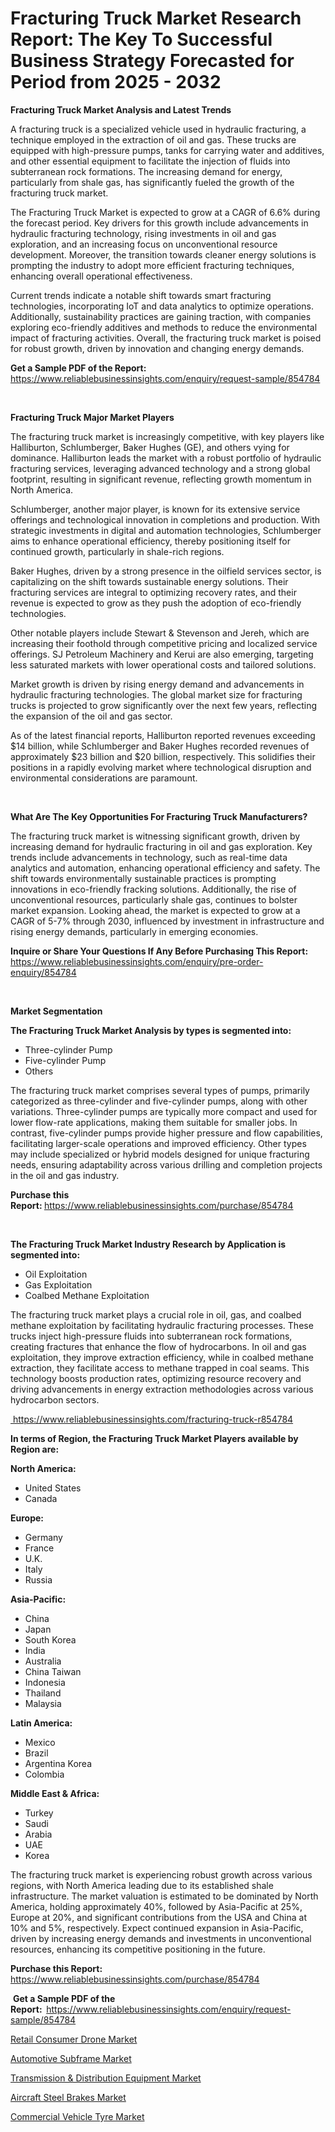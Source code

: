 <p><h1>Fracturing Truck Market Research Report: The Key To Successful Business Strategy Forecasted for Period from 2025 - 2032</h1></p><p><strong>Fracturing Truck Market Analysis and Latest Trends</strong></p>
<p><p>A fracturing truck is a specialized vehicle used in hydraulic fracturing, a technique employed in the extraction of oil and gas. These trucks are equipped with high-pressure pumps, tanks for carrying water and additives, and other essential equipment to facilitate the injection of fluids into subterranean rock formations. The increasing demand for energy, particularly from shale gas, has significantly fueled the growth of the fracturing truck market.</p><p>The Fracturing Truck Market is expected to grow at a CAGR of 6.6% during the forecast period. Key drivers for this growth include advancements in hydraulic fracturing technology, rising investments in oil and gas exploration, and an increasing focus on unconventional resource development. Moreover, the transition towards cleaner energy solutions is prompting the industry to adopt more efficient fracturing techniques, enhancing overall operational effectiveness.</p><p>Current trends indicate a notable shift towards smart fracturing technologies, incorporating IoT and data analytics to optimize operations. Additionally, sustainability practices are gaining traction, with companies exploring eco-friendly additives and methods to reduce the environmental impact of fracturing activities. Overall, the fracturing truck market is poised for robust growth, driven by innovation and changing energy demands.</p></p>
<p><strong>Get a Sample PDF of the Report:&nbsp;</strong> <a href="https://www.reliablebusinessinsights.com/enquiry/request-sample/854784?utm_campaign=1113&utm_medium=2&utm_source=Github&utm_content=ia&utm_term=30032025&utm_id=fracturing-truck">https://www.reliablebusinessinsights.com/enquiry/request-sample/854784</a></p>
<p>&nbsp;</p>
<p><strong>Fracturing Truck Major Market Players</strong></p>
<p><p>The fracturing truck market is increasingly competitive, with key players like Halliburton, Schlumberger, Baker Hughes (GE), and others vying for dominance. Halliburton leads the market with a robust portfolio of hydraulic fracturing services, leveraging advanced technology and a strong global footprint, resulting in significant revenue, reflecting growth momentum in North America.</p><p>Schlumberger, another major player, is known for its extensive service offerings and technological innovation in completions and production. With strategic investments in digital and automation technologies, Schlumberger aims to enhance operational efficiency, thereby positioning itself for continued growth, particularly in shale-rich regions.</p><p>Baker Hughes, driven by a strong presence in the oilfield services sector, is capitalizing on the shift towards sustainable energy solutions. Their fracturing services are integral to optimizing recovery rates, and their revenue is expected to grow as they push the adoption of eco-friendly technologies.</p><p>Other notable players include Stewart & Stevenson and Jereh, which are increasing their foothold through competitive pricing and localized service offerings. SJ Petroleum Machinery and Kerui are also emerging, targeting less saturated markets with lower operational costs and tailored solutions.</p><p>Market growth is driven by rising energy demand and advancements in hydraulic fracturing technologies. The global market size for fracturing trucks is projected to grow significantly over the next few years, reflecting the expansion of the oil and gas sector.</p><p>As of the latest financial reports, Halliburton reported revenues exceeding $14 billion, while Schlumberger and Baker Hughes recorded revenues of approximately $23 billion and $20 billion, respectively. This solidifies their positions in a rapidly evolving market where technological disruption and environmental considerations are paramount.</p></p>
<p>&nbsp;</p>
<p><strong>What Are The Key Opportunities For Fracturing Truck Manufacturers?</strong></p>
<p><p>The fracturing truck market is witnessing significant growth, driven by increasing demand for hydraulic fracturing in oil and gas exploration. Key trends include advancements in technology, such as real-time data analytics and automation, enhancing operational efficiency and safety. The shift towards environmentally sustainable practices is prompting innovations in eco-friendly fracking solutions. Additionally, the rise of unconventional resources, particularly shale gas, continues to bolster market expansion. Looking ahead, the market is expected to grow at a CAGR of 5-7% through 2030, influenced by investment in infrastructure and rising energy demands, particularly in emerging economies.</p></p>
<p><strong>Inquire or Share Your Questions If Any Before Purchasing This Report:</strong> <a href="https://www.reliablebusinessinsights.com/enquiry/pre-order-enquiry/854784?utm_campaign=1113&utm_medium=2&utm_source=Github&utm_content=ia&utm_term=30032025&utm_id=fracturing-truck">https://www.reliablebusinessinsights.com/enquiry/pre-order-enquiry/854784</a></p>
<p>&nbsp;</p>
<p><strong>Market Segmentation</strong></p>
<p><strong>The Fracturing Truck Market Analysis by types is segmented into:</strong></p>
<p><ul><li>Three-cylinder Pump</li><li>Five-cylinder Pump</li><li>Others</li></ul></p>
<p><p>The fracturing truck market comprises several types of pumps, primarily categorized as three-cylinder and five-cylinder pumps, along with other variations. Three-cylinder pumps are typically more compact and used for lower flow-rate applications, making them suitable for smaller jobs. In contrast, five-cylinder pumps provide higher pressure and flow capabilities, facilitating larger-scale operations and improved efficiency. Other types may include specialized or hybrid models designed for unique fracturing needs, ensuring adaptability across various drilling and completion projects in the oil and gas industry.</p></p>
<p><strong>Purchase this Report:&nbsp;</strong><a href="https://www.reliablebusinessinsights.com/purchase/854784?utm_campaign=1113&utm_medium=2&utm_source=Github&utm_content=ia&utm_term=30032025&utm_id=fracturing-truck">https://www.reliablebusinessinsights.com/purchase/854784</a></p>
<p>&nbsp;</p>
<p><strong>The Fracturing Truck Market Industry Research by Application is segmented into:</strong></p>
<p><ul><li>Oil Exploitation</li><li>Gas Exploitation</li><li>Coalbed Methane Exploitation</li></ul></p>
<p><p>The fracturing truck market plays a crucial role in oil, gas, and coalbed methane exploitation by facilitating hydraulic fracturing processes. These trucks inject high-pressure fluids into subterranean rock formations, creating fractures that enhance the flow of hydrocarbons. In oil and gas exploitation, they improve extraction efficiency, while in coalbed methane extraction, they facilitate access to methane trapped in coal seams. This technology boosts production rates, optimizing resource recovery and driving advancements in energy extraction methodologies across various hydrocarbon sectors.</p></p>
<p><a href="https://www.reliablebusinessinsights.com/fracturing-truck-r854784?utm_campaign=1113&utm_medium=2&utm_source=Github&utm_content=ia&utm_term=30032025&utm_id=fracturing-truck">&nbsp;https://www.reliablebusinessinsights.com/fracturing-truck-r854784</a></p>
<p><strong>In terms of Region, the Fracturing Truck Market Players available by Region are:</strong></p>
<p>
    <p> <strong> North America: </strong>
        <ul>
            <li>United States</li>
            <li>Canada</li>
        </ul>
        </p> 
    <p> <strong> Europe: </strong>
        <ul>
            <li>Germany</li>
            <li>France</li>
            <li>U.K.</li>
            <li>Italy</li>
            <li>Russia</li>
        </ul>
        </p> 
    <p> <strong> Asia-Pacific: </strong>
        <ul>
            <li>China</li>
            <li>Japan</li>
            <li>South Korea</li>
            <li>India</li>
            <li>Australia</li>
            <li>China Taiwan</li>
            <li>Indonesia</li>
            <li>Thailand</li>
            <li>Malaysia</li>
        </ul>
        </p> 
    <p> <strong> Latin America: </strong>
        <ul>
            <li>Mexico</li>
            <li>Brazil</li>
            <li>Argentina Korea</li>
            <li>Colombia</li>
        </ul>
        </p> 
    <p> <strong> Middle East & Africa: </strong>
        <ul>
            <li>Turkey</li>
            <li>Saudi</li>
            <li>Arabia</li>
            <li>UAE</li>
            <li>Korea</li>
        </ul>
    </p>
    </p>
<p><p>The fracturing truck market is experiencing robust growth across various regions, with North America leading due to its established shale infrastructure. The market valuation is estimated to be dominated by North America, holding approximately 40%, followed by Asia-Pacific at 25%, Europe at 20%, and significant contributions from the USA and China at 10% and 5%, respectively. Expect continued expansion in Asia-Pacific, driven by increasing energy demands and investments in unconventional resources, enhancing its competitive positioning in the future.</p></p>
<p><strong>Purchase this Report: </strong><a href="https://www.reliablebusinessinsights.com/purchase/854784?utm_campaign=1113&utm_medium=2&utm_source=Github&utm_content=ia&utm_term=30032025&utm_id=fracturing-truck">https://www.reliablebusinessinsights.com/purchase/854784</a></p>
<p>&nbsp;<strong>Get a Sample PDF of the Report:&nbsp;&nbsp;</strong><a href="https://www.reliablebusinessinsights.com/enquiry/request-sample/854784?utm_campaign=1113&utm_medium=2&utm_source=Github&utm_content=ia&utm_term=30032025&utm_id=fracturing-truck">https://www.reliablebusinessinsights.com/enquiry/request-sample/854784</a></p>
<p><strong></strong></p>
<p><p><a href="https://www.linkedin.com/pulse/retail-consumer-drone-market-scope-offering-deep-insights-5nbwc?utm_campaign=1113&utm_medium=2&utm_source=Github&utm_content=ia&utm_term=30032025&utm_id=fracturing-truck">Retail Consumer Drone Market</a></p><p><a href="https://github.com/edderkoliso1/Market-Research-Report-List-1/blob/main/automotive-subframe-market.md?utm_campaign=1113&utm_medium=2&utm_source=Github&utm_content=ia&utm_term=30032025&utm_id=fracturing-truck">Automotive Subframe Market</a></p><p><a href="https://www.linkedin.com/pulse/transmission-distribution-equipment-market-evolution-ke6lc?utm_campaign=1113&utm_medium=2&utm_source=Github&utm_content=ia&utm_term=30032025&utm_id=fracturing-truck">Transmission & Distribution Equipment Market</a></p><p><a href="https://www.linkedin.com/pulse/global-aircraft-steel-brakes-88-cagr-forecast-2025-2032-hwscc?utm_campaign=1113&utm_medium=2&utm_source=Github&utm_content=ia&utm_term=30032025&utm_id=fracturing-truck">Aircraft Steel Brakes Market</a></p><p><a href="https://github.com/sarialahipff/Market-Research-Report-List-1/blob/main/commercial-vehicle-tyre-market.md?utm_campaign=1113&utm_medium=2&utm_source=Github&utm_content=ia&utm_term=30032025&utm_id=fracturing-truck">Commercial Vehicle Tyre Market</a></p></p>